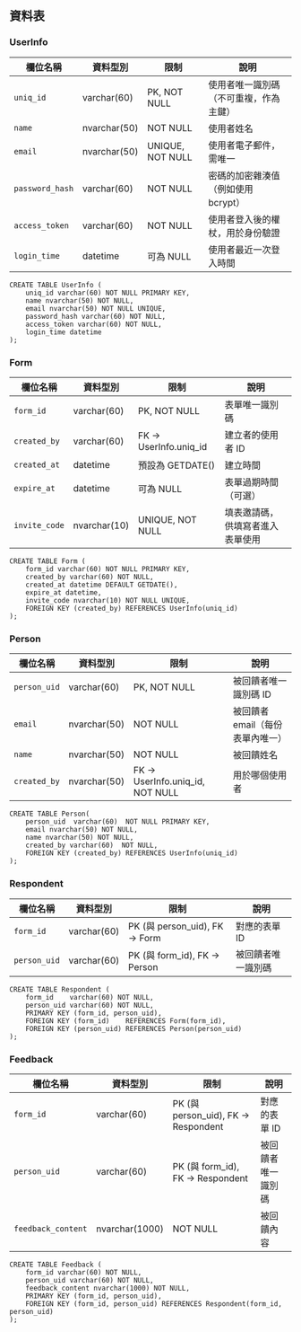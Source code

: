## 資料表

### UserInfo

| 欄位名稱        | 資料型別     | 限制             | 說明                                   |
| --------------- | ------------ | ---------------- | -------------------------------------- |
| `uniq_id`       | varchar(60)  | PK, NOT NULL     | 使用者唯一識別碼（不可重複，作為主鍵） |
| `name`          | nvarchar(50) | NOT NULL         | 使用者姓名                             |
| `email`         | nvarchar(50) | UNIQUE, NOT NULL | 使用者電子郵件，需唯一                 |
| `password_hash` | varchar(60)  | NOT NULL         | 密碼的加密雜湊值（例如使用 bcrypt）    |
| `access_token`  | varchar(60)  | NOT NULL         | 使用者登入後的權杖，用於身份驗證       |
| `login_time`    | datetime     | 可為 NULL        | 使用者最近一次登入時間                 |

```
CREATE TABLE UserInfo (
    uniq_id varchar(60) NOT NULL PRIMARY KEY,
    name nvarchar(50) NOT NULL,
    email nvarchar(50) NOT NULL UNIQUE,
    password_hash varchar(60) NOT NULL,
    access_token varchar(60) NOT NULL,
    login_time datetime
);
```

### Form

| 欄位名稱      | 資料型別     | 限制                  | 說明                             |
| ------------- | ------------ | --------------------- | -------------------------------- |
| `form_id`     | varchar(60)  | PK, NOT NULL          | 表單唯一識別碼                   |
| `created_by`  | varchar(60)  | FK → UserInfo.uniq_id | 建立者的使用者 ID                |
| `created_at`  | datetime     | 預設為 GETDATE()      | 建立時間                         |
| `expire_at`   | datetime     | 可為 NULL             | 表單過期時間（可選）             |
| `invite_code` | nvarchar(10) | UNIQUE, NOT NULL      | 填表邀請碼，供填寫者進入表單使用 |

```
CREATE TABLE Form (
    form_id varchar(60) NOT NULL PRIMARY KEY,
    created_by varchar(60) NOT NULL,
    created_at datetime DEFAULT GETDATE(),
    expire_at datetime,
    invite_code nvarchar(10) NOT NULL UNIQUE,
    FOREIGN KEY (created_by) REFERENCES UserInfo(uniq_id)
);
```

### Person

| 欄位名稱     | 資料型別     | 限制                            | 說明                             |
| ------------ | ------------ | ------------------------------- | -------------------------------- |
| `person_uid` | varchar(60)  | PK, NOT NULL                    | 被回饋者唯一識別碼 ID            |
| `email`      | nvarchar(50) | NOT NULL                        | 被回饋者 email（每份表單內唯一） |
| `name`       | nvarchar(50) | NOT NULL                        | 被回饋姓名                       |
| `created_by` | nvarchar(50) | FK → UserInfo.uniq_id, NOT NULL | 用於哪個使用者                   |

```
CREATE TABLE Person(
	person_uid  varchar(60)  NOT NULL PRIMARY KEY,
    email nvarchar(50) NOT NULL,
    name nvarchar(50) NOT NULL,
    created_by varchar(60)  NOT NULL,
    FOREIGN KEY (created_by) REFERENCES UserInfo(uniq_id)
);
```

### Respondent

| 欄位名稱     | 資料型別    | 限制                          | 說明               |
| ------------ | ----------- | ----------------------------- | ------------------ |
| `form_id`    | varchar(60) | PK (與 person_uid), FK → Form | 對應的表單 ID      |
| `person_uid` | varchar(60) | PK (與 form_id), FK → Person  | 被回饋者唯一識別碼 |

```
CREATE TABLE Respondent (
    form_id    varchar(60) NOT NULL,
    person_uid varchar(60) NOT NULL,
    PRIMARY KEY (form_id, person_uid),
    FOREIGN KEY (form_id)    REFERENCES Form(form_id),
    FOREIGN KEY (person_uid) REFERENCES Person(person_uid)
);
```

### Feedback

| 欄位名稱           | 資料型別       | 限制                                | 說明               |
| ------------------ | -------------- | ----------------------------------- | ------------------ |
| `form_id`          | varchar(60)    | PK (與 person_uid), FK → Respondent | 對應的表單 ID      |
| `person_uid`       | varchar(60)    | PK (與 form_id), FK → Respondent    | 被回饋者唯一識別碼 |
| `feedback_content` | nvarchar(1000) | NOT NULL                            | 被回饋內容         |

```
CREATE TABLE Feedback (
    form_id varchar(60) NOT NULL,
    person_uid varchar(60) NOT NULL,
    feedback_content nvarchar(1000) NOT NULL,
    PRIMARY KEY (form_id, person_uid),
    FOREIGN KEY (form_id, person_uid) REFERENCES Respondent(form_id, person_uid)
);
```
